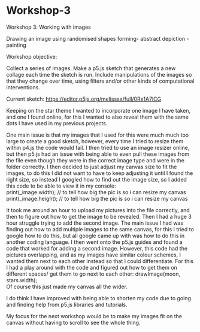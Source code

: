 # Workshop-3

Workshop 3:
Working with images

Drawing an image using randomised shapes forming- abstract depiction - painting



Workshop objective:

Collect a series of images. Make a p5.js sketch that generates a new collage each time the sketch is run.
Include manipulations of the images so that they change over time, using filters and/or other kinds of computational interventions.


Current sketch:
[https://editor.p5js.org/melisssa/full/0Rx1A7lCG ](https://melissss4.github.io/Workshop-3/) 

Keeping on the star theme I wanted to incorporate one image I have taken, and one I found online, for this I wanted to also reveal them with the same dots I have used in my previous projects.


One main issue is that my images that I used for this were much much too large to create a good sketch, however, every time I tried to resize them within p4.js the code would fail. I then tried to use an image resizer online, but then p5.js had an issue with being able to even pull these images from the file even though they were in the correct image type and were in the folder correctly. I then decided to just adjust my canvas size to fit the images, to do this I did not want to have to keep adjusting it until I found the right size, so instead I googled how to find out the image size, so I added this code to be able to view it in my console:  
print(_image.width); // to tell how big the pic is so i can resize my canvas
  print(_image.height); // to tell how big the pic is so i can resize my canvas

It took me around an hour to upload my pictures into the file correctly, and then to figure out how to get the image to be revealed. Then I had a huge 3 hour struggle trying to add the second image. 
The main issue I had was finding out how to add multiple images to the same canvas, for this I tried to google how to do this, but all google came up with was how to do this in another coding language. I then went onto the p5.js guides and found a code that worked for adding a second image. However, this code had the pictures overlapping, and as my images have similar colour schemes, I wanted them next to each other instead so that I could differentiate. For this I had a play around with the code and figured out how to get them on different spaces/ get them to go next to each other:
 drawImage(moon, stars.width);  
Of course this just made my canvas all the wider.


I do think I have improved with being able to shorten my code due to going and finding help from p5.js libraries and tutorials.


My focus for the next workshop would be to make my images fit on the canvas without having to scroll to see the whole thing. 
